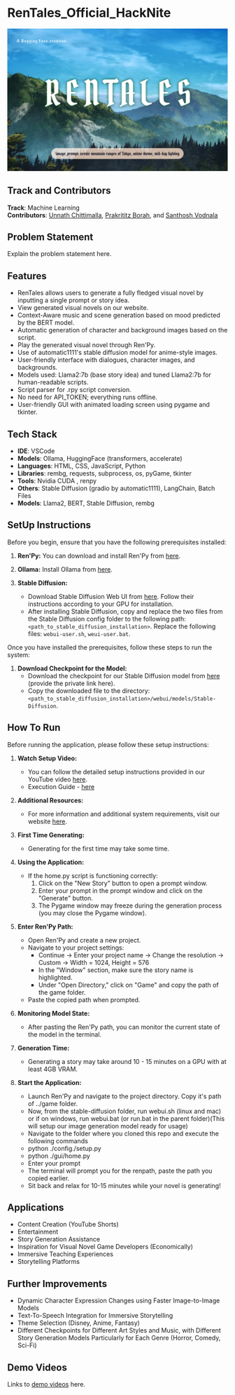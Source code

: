 # RenTales_Official_HackNite

![RenTales Logo](https://github.com/AspiringPianist/RenTales_Official_HackNite/blob/main/RenTales_logo.png)

## Track and Contributors
**Track**: Machine Learning  
**Contributors**: [Unnath Chittimalla](https://github.com/AspiringPianist), [Prakrititz Borah](https://github.com/SweetBunny123), and [Santhosh Vodnala](https://github.com/vodnalasanthosh47)

## Problem Statement
Explain the problem statement here.

## Features
- RenTales allows users to generate a fully fledged visual novel by inputting a single prompt or story idea.
- View generated visual novels on our website.
- Context-Aware music and scene generation based on mood predicted by the BERT model.
- Automatic generation of character and background images based on the script.
- Play the generated visual novel through Ren'Py.
- Use of automatic1111's stable diffusion model for anime-style images.
- User-friendly interface with dialogues, character images, and backgrounds.
- Models used: Llama2:7b (base story idea) and tuned Llama2:7b for human-readable scripts.
- Script parser for .rpy script conversion.
- No need for API_TOKEN; everything runs offline.
- User-friendly GUI with animated loading screen using pygame and tkinter.

## Tech Stack
- **IDE**: VSCode
- **Models**: Ollama, HuggingFace (transformers, accelerate)
- **Languages**: HTML, CSS, JavaScript, Python
- **Libraries**: rembg, requests, subprocess, os, pyGame, tkinter
- **Tools**: Nvidia CUDA , renpy
- **Others**: Stable Diffusion (gradio by automatic1111), LangChain, Batch Files
- **Models**: Llama2, BERT, Stable Diffusion, rembg

## SetUp Instructions

Before you begin, ensure that you have the following prerequisites installed:

1. **Ren'Py:** You can download and install Ren'Py from [here](https://www.renpy.org/).

2. **Ollama:** Install Ollama from [here](https://ollama.com/download).

3. **Stable Diffusion:** 
   - Download Stable Diffusion Web UI from [here](https://github.com/AUTOMATIC1111/stable-diffusion-webui). Follow their instructions according to your GPU for installation.
   - After installing Stable Diffusion, copy and replace the two files from the Stable Diffusion config folder to the following path: `<path_to_stable_diffusion_installation>`. Replace the following files: `webui-user.sh`, `weui-user.bat`.

Once you have installed the prerequisites, follow these steps to run the system:

1. **Download Checkpoint for the Model:** 
   - Download the checkpoint for our Stable Diffusion model from [here](#) (provide the private link here).
   - Copy the downloaded file to the directory: `<path_to_stable_diffusion_installation>/webui/models/Stable-Diffusion`.

   
## How To Run

Before running the application, please follow these setup instructions:

1. **Watch Setup Video:**
   - You can follow the detailed setup instructions provided in our YouTube video [here](https://drive.google.com/drive/folders/1mQ96i1CwoNy3SnPFk3s-HR_CoC_F3uK1?usp=sharing).
   - Execution Guide - [here](https://drive.google.com/drive/folders/1qpPppVIIUma3lo8qwJSGwbsdhqbNbR8q?usp=sharing)

2. **Additional Resources:**
   - For more information and additional system requirements, visit our website [here](https://aspiringpianist.github.io/RenTales_Website/).

3. **First Time Generating:**
   - Generating for the first time may take some time.

4. **Using the Application:**
   - If the home.py script is functioning correctly:
       1. Click on the "New Story" button to open a prompt window.
       2. Enter your prompt in the prompt window and click on the "Generate" button.
       3. The Pygame window may freeze during the generation process (you may close the Pygame window).
   
5. **Enter Ren'Py Path:**
   - Open Ren'Py and create a new project.
   - Navigate to your project settings:
     - Continue -> Enter your project name -> Change the resolution -> Custom -> Width = 1024, Height = 576
     - In the "Window" section, make sure the story name is highlighted.
     - Under "Open Directory," click on "Game" and copy the path of the game folder.
   - Paste the copied path when prompted.

6. **Monitoring Model State:**
   - After pasting the Ren'Py path, you can monitor the current state of the model in the terminal.

7. **Generation Time:**
   - Generating a story may take around 10 - 15 minutes on a GPU with at least 4GB VRAM.


    
4. **Start the Application:**
    - Launch Ren'Py and navigate to the project directory. Copy it's path of ../game folder.
    - Now, from the stable-diffusion folder, run webui.sh (linux and mac) or if on windows, run webui.bat (or run.bat in the parent folder)(This  will setup our image generation model ready for usage)
    - Navigate to the folder where you cloned this repo and execute the following commands 
    - python ./config./setup.py
    - python ./gui/home.py
    - Enter your prompt
    - The terminal will prompt you for the renpath, paste the path you copied earlier.
    - Sit back and relax for 10-15 minutes while your novel is generating!
  
## Applications

- Content Creation (YouTube Shorts)
- Entertainment
- Story Generation Assistance
- Inspiration for Visual Novel Game Developers (Economically)
- Immersive Teaching Experiences
- Storytelling Platforms

## Further Improvements

- Dynamic Character Expression Changes using Faster Image-to-Image Models
- Text-To-Speech Integration for Immersive Storytelling
- Theme Selection (Disney, Anime, Fantasy)
- Different Checkpoints for Different Art Styles and Music, with Different Story Generation Models Particularly for Each Genre (Horror, Comedy, Sci-Fi)


## Demo Videos
Links to [demo videos](https://drive.google.com/drive/folders/1iAEZLaPksLB9BPQew3vxZBeCaWcDnRlo?usp=drive_link) here.
